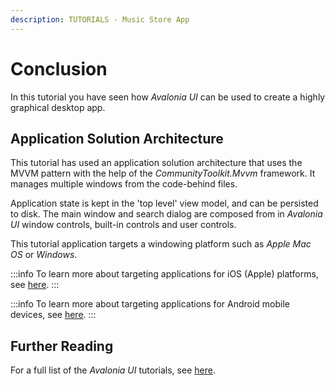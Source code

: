 ```yaml
---
description: TUTORIALS - Music Store App
---
```


# Conclusion

In this tutorial you have seen how _Avalonia UI_ can be used to create a highly graphical desktop app.

## Application Solution Architecture

This tutorial has used an application solution architecture that uses the MVVM pattern with the help of the _CommunityToolkit.Mvvm_ framework. It manages multiple windows from the code-behind files.

Application state is kept in the 'top level' view model, and can be persisted to disk. The main window and search dialog are composed from in _Avalonia UI_ window controls, built-in controls and user controls.

This tutorial application targets a windowing platform such as _Apple Mac OS_ or _Windows_.

:::info
To learn more about targeting applications for iOS (Apple) platforms, see [here](../../guides/platforms/ios).
:::

:::info
To learn more about targeting applications for Android mobile devices, see [here](../../guides/platforms/android).
:::

## Further Reading

For a full list of the _Avalonia UI_ tutorials, see [here](..).
